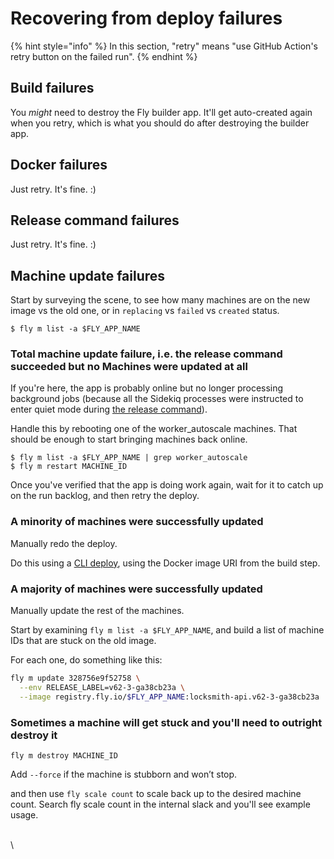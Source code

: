# Recovering from deploy failures

{% hint style="info" %}
In this section, "retry" means "use GitHub Action's retry button on the failed run".
{% endhint %}

## Build failures

You _might_ need to destroy the Fly builder app. It'll get auto-created again when you retry, which is what you should do after destroying the builder app.

## Docker failures

Just retry. It's fine. :)

## Release command failures

Just retry. It's fine. :)

## Machine update failures

Start by surveying the scene, to see how many machines are on the new image vs the old one, or in `replacing` vs `failed` vs `created` status.

```
$ fly m list -a $FLY_APP_NAME
```

### Total machine update failure, i.e. the release command succeeded but no Machines were updated at all

If you're here, the app is probably online but no longer processing background jobs (because all the Sidekiq processes were instructed to enter quiet mode during [the release command](./#release-commands)).

Handle this by rebooting one of the worker\_autoscale machines. That should be enough to start bringing machines back online.

```
$ fly m list -a $FLY_APP_NAME | grep worker_autoscale
$ fly m restart MACHINE_ID
```

Once you've verified that the app is doing work again, wait for it to catch up on the run backlog, and then retry the deploy.

### **A minority of machines were successfully updated**

Manually redo the deploy.

Do this using a [CLI deploy](./#cli-deploys), using the Docker image URI from the build step.

### A majority of machines were successfully updated

Manually update the rest of the machines.

Start by examining `fly m list -a $FLY_APP_NAME`, and build a list of machine IDs that are stuck on the old image.

For each one, do something like this:

```sh
fly m update 328756e9f52758 \
  --env RELEASE_LABEL=v62-3-ga38cb23a \
  --image registry.fly.io/$FLY_APP_NAME:locksmith-api.v62-3-ga38cb23a
```

### Sometimes a machine will get stuck and you'll need to outright destroy it

`fly m destroy MACHINE_ID`

Add `--force` if the machine is stubborn and won’t stop.

and then use `fly scale count` to scale back up to the desired machine count. Search fly scale count in the internal slack and you'll see example usage.



\
\


